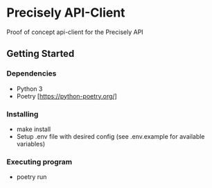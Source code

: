 # Precisely API-Client

Proof of concept api-client for the Precisely API

## Getting Started

### Dependencies

* Python 3
* Poetry [https://python-poetry.org/]

### Installing

* make install
* Setup .env file with desired config (see .env.example for available variables)

### Executing program

* poetry run
